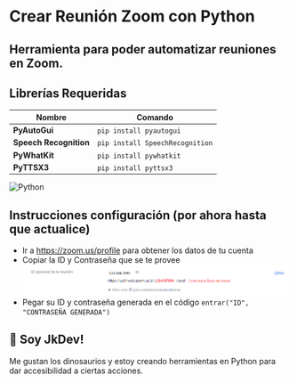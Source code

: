 # Crear Reunión Zoom con Python
## Herramienta para poder automatizar reuniones en Zoom.

## Librerías Requeridas

| Nombre            | Comando                                                                |
| ----------------- | ------------------------------------------------------------------ |
| **PyAutoGui** | `pip install pyautogui` |
| **Speech Recognition** | `pip install SpeechRecognition` |
| **PyWhatKit** | `pip install pywhatkit`
| **PyTTSX3** | `pip install pyttsx3` |
![Python](https://img.shields.io/pypi/pyversions/django)

## Instrucciones configuración (por ahora hasta que actualice)

* Ir a https://zoom.us/profile para obtener los datos de tu cuenta
* Copiar la ID y Contraseña que se te provee
![Prueba](https://github.com/JkDevArg/Crear-Reunion-Zoom-en-Python/blob/main/prueba.png)
* Pegar su ID y contraseña generada en el código `entrar("ID", "CONTRASEÑA GENERADA")`


## 🚀 Soy JkDev!
Me gustan los dinosaurios y estoy creando herramientas en Python para dar accesibilidad a ciertas acciones.

